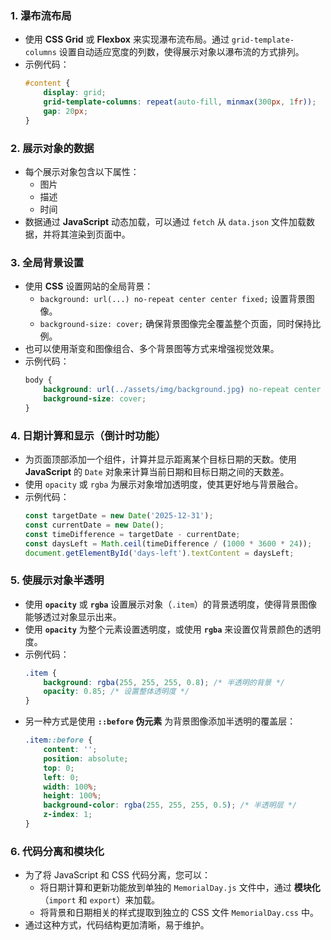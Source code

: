 ### 1. **瀑布流布局**
   - 使用 **CSS Grid** 或 **Flexbox** 来实现瀑布流布局。通过 `grid-template-columns` 设置自动适应宽度的列数，使得展示对象以瀑布流的方式排列。
   - 示例代码：
     ```css
     #content {
         display: grid;
         grid-template-columns: repeat(auto-fill, minmax(300px, 1fr));
         gap: 20px;
     }
     ```

### 2. **展示对象的数据**
   - 每个展示对象包含以下属性：
     - 图片
     - 描述
     - 时间
   - 数据通过 **JavaScript** 动态加载，可以通过 `fetch` 从 `data.json` 文件加载数据，并将其渲染到页面中。

### 3. **全局背景设置**
   - 使用 **CSS** 设置网站的全局背景：
     - `background: url(...) no-repeat center center fixed;` 设置背景图像。
     - `background-size: cover;` 确保背景图像完全覆盖整个页面，同时保持比例。
   - 也可以使用渐变和图像组合、多个背景图等方式来增强视觉效果。
   - 示例代码：
     ```css
     body {
         background: url(../assets/img/background.jpg) no-repeat center center fixed;
         background-size: cover;
     }
     ```

### 4. **日期计算和显示（倒计时功能）**
   - 为页面顶部添加一个组件，计算并显示距离某个目标日期的天数。使用 **JavaScript** 的 `Date` 对象来计算当前日期和目标日期之间的天数差。
   - 使用 `opacity` 或 `rgba` 为展示对象增加透明度，使其更好地与背景融合。
   - 示例代码：
     ```javascript
     const targetDate = new Date('2025-12-31');
     const currentDate = new Date();
     const timeDifference = targetDate - currentDate;
     const daysLeft = Math.ceil(timeDifference / (1000 * 3600 * 24));
     document.getElementById('days-left').textContent = daysLeft;
     ```

### 5. **使展示对象半透明**
   - 使用 **`opacity`** 或 **`rgba`** 设置展示对象（`.item`）的背景透明度，使得背景图像能够透过对象显示出来。
   - 使用 **`opacity`** 为整个元素设置透明度，或使用 **`rgba`** 来设置仅背景颜色的透明度。
   - 示例代码：
     ```css
     .item {
         background: rgba(255, 255, 255, 0.8); /* 半透明的背景 */
         opacity: 0.85; /* 设置整体透明度 */
     }
     ```
   - 另一种方式是使用 **`::before` 伪元素** 为背景图像添加半透明的覆盖层：
     ```css
     .item::before {
         content: '';
         position: absolute;
         top: 0;
         left: 0;
         width: 100%;
         height: 100%;
         background-color: rgba(255, 255, 255, 0.5); /* 半透明层 */
         z-index: 1;
     }
     ```

### 6. **代码分离和模块化**
   - 为了将 JavaScript 和 CSS 代码分离，您可以：
     - 将日期计算和更新功能放到单独的 `MemorialDay.js` 文件中，通过 **模块化**（`import` 和 `export`）来加载。
     - 将背景和日期相关的样式提取到独立的 CSS 文件 `MemorialDay.css` 中。
   - 通过这种方式，代码结构更加清晰，易于维护。

